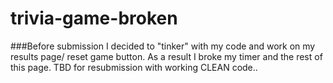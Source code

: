 # trivia-game-broken
###Before submission I decided to "tinker" with my code and work on my results page/ reset game button. As a result I broke my timer and the rest of this page. TBD for resubmission with working CLEAN code..
